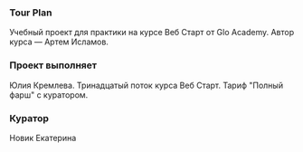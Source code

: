 ### Tour Plan

Учебный проект для практики на курсе Веб Старт от Glo Academy. Автор курса — Артем Исламов.

### Проект выполняет

Юлия Кремлева. Тринадцатый поток курса Веб Старт. Тариф "Полный фарш" с куратором.

### Куратор

Новик Екатерина
